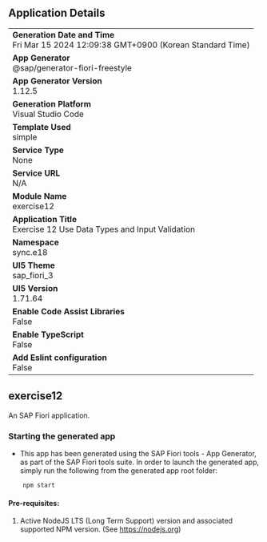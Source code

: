 ## Application Details
|               |
| ------------- |
|**Generation Date and Time**<br>Fri Mar 15 2024 12:09:38 GMT+0900 (Korean Standard Time)|
|**App Generator**<br>@sap/generator-fiori-freestyle|
|**App Generator Version**<br>1.12.5|
|**Generation Platform**<br>Visual Studio Code|
|**Template Used**<br>simple|
|**Service Type**<br>None|
|**Service URL**<br>N/A
|**Module Name**<br>exercise12|
|**Application Title**<br>Exercise 12 Use Data Types and Input Validation|
|**Namespace**<br>sync.e18|
|**UI5 Theme**<br>sap_fiori_3|
|**UI5 Version**<br>1.71.64|
|**Enable Code Assist Libraries**<br>False|
|**Enable TypeScript**<br>False|
|**Add Eslint configuration**<br>False|

## exercise12

An SAP Fiori application.

### Starting the generated app

-   This app has been generated using the SAP Fiori tools - App Generator, as part of the SAP Fiori tools suite.  In order to launch the generated app, simply run the following from the generated app root folder:

```
    npm start
```

#### Pre-requisites:

1. Active NodeJS LTS (Long Term Support) version and associated supported NPM version.  (See https://nodejs.org)


